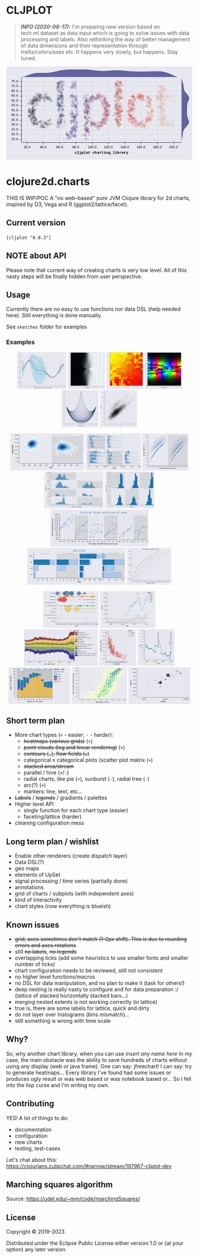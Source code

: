 # CLJPLOT

> **_INFO (2020-08-17):_** I'm preparing new version based on tech.ml.dataset as data input which is going to solve issues with data processing and labels. Also rethinking the way of better management of data dimensions and their representation through trellis/colors/axes etc. It happens very slowly, but happens. Stay tuned.

<p align="center">
  <img src="results/examples/logo.jpg" alt="logo"/>
</p>

# clojure2d.charts

THIS IS WIP/POC
A "no web-based" pure JVM Clojure library for 2d charts, inspired by D3, Vega and R (ggplot2/lattice/facet).

## Current version

`[cljplot "0.0.3"]`

## NOTE about API

Please note that current way of creating charts is very low level. All of this nasty steps will be finally hidden from user perspective.

## Usage

Currently there are no easy to use functions nor data DSL (help needed here). Still everything is done manually.

See `sketches` folder for examples

### Examples

<p align="center">
  <span><img src="results/examples/gp-predict.jpg" height="100"/></span>
  <span><img src="results/examples/vector-field.jpg" height="100"></span>
  <span><img src="results/examples/heatmap-matrix-ann.jpg" height="100"></span>
  <span><img src="results/examples/complex.jpg" height="100"></span>
  <span><img src="results/examples/field.jpg" height="100"></span>
  <span><img src="results/examples/lag.jpg" height="100"></span>
</p>

<p align="center">
  <span><img src="results/lattice/figure_14.4.jpg" height="100"/></span>
  <span><img src="results/lattice/figure_14.3.jpg" height="100"></span>
  <span><img src="results/lattice/figure_3.6.jpg" height="100"></span>
  <span><img src="results/lattice/figure_3.4.jpg" height="100"></span>
  <span><img src="results/lattice/figure_1.1.jpg" height="100"></span>
  <span><img src="results/lattice/figure_2.7.jpg" height="100"></span>
  <span><img src="results/lattice/figure_2.9.jpg" height="100"></span>
  <span><img src="results/lattice/figure_4.3.jpg" height="100"></span>
</p>

<p align="center">
  <span><img src="results/vega/circle-natural-disasters.jpg" height="100"/></span>
  <span><img src="results/vega/trail-color.jpg" height="100"></span>
  <span><img src="results/vega/stacked-area-stream.jpg" height="100"></span>
  <span><img src="results/vega/color-with-shape.jpg" height="100"></span>
  <span><img src="results/vega/connected-scatterplot.jpg" height="100"></span>
  <span><img src="results/vega/stacked-bar-weather.jpg" height="100"></span>
  <span><img src="results/vega/table-binned-heatmap.jpg" height="100"></span>
  <span><img src="results/vega/circle-bubble-hi.jpg" height="100"></span>
</p>


## Short term plan

* More chart types (`+` - easier; `-` - harder):
    - ~~heatmaps (various grids)~~ (`+`)
    - ~~point clouds (log and linear rendering)~~ (`+`)
    - ~~contours (`-`), flow fields (`+`)~~
    - categorical x categorical plots (scatter plot matrix  (`+`)
    - ~~stacked area/stream~~
    - parallel / hive (`+`/`-`)
    - radial charts, like pie (`+`), sunburst (`-`), radial tree (`-`)
    - arc(?) (`+`)
    - markers: line, text, etc...
* ~~Labels~~ / ~~legends~~ / gradients / palettes
* Higher level API
    - single function for each chart type (easier)
    - faceting/lattice (harder)
* cleaning configuration mess

## Long term plan / wishlist

* Enable other renderers (create dispatch layer)
* Data DSL(?)
* geo maps
* elements of UpSet
* signal processing / time series (partially done)
* annotations
* grid of charts / subplots (with independent axes)
* kind of interactivity
* chart styles (now everything is blueish)

## Known issues

* ~~grid, axes sometimes don't match (1-2px shift). This is due to rounding errors and axes rotations~~
* still ~~no labels~~, ~~no legends~~
* overlapping ticks (add some heuristics to use smaller fonts and smaller number of ticks)
* chart configuration needs to be reviewed, still not consistent
* no higher level functions/macros
* no DSL for data manipulation, and no plan to make it (task for others!)
* deep nesting is really nasty to configure and for data preparation :/ (lattice of stacked horizontally stacked bars...)
* merging nested extents is not working correctly (in lattice)
* true is, there are some labels for lattice, quick and dirty
* do not layer over histograms (bins mismatch)...
* still something is wrong with time scale

## Why?

So, why another chart library, when you can use _insert any name here_
In my case, the main obstacle was the ability to save hundreds of charts without using any display (web or java frame).
One can say: jfreechart! I can say: try to generate heatmaps... Every library I've found had some issues or produces ugly result or was web based or was notebook based or...
So I fell into the lisp curse and I'm writing my own.

## Contributing

YES! A lot of things to do:
* documentation
* configuration
* new charts
* testing, test-cases

Let's chat about this: https://clojurians.zulipchat.com/#narrow/stream/197967-cljplot-dev

## Marching squares algorithm

Source: https://udel.edu/~mm/code/marchingSquares/

## License

Copyright © 2019-2023

Distributed under the Eclipse Public License either version 1.0 or (at
your option) any later version.
